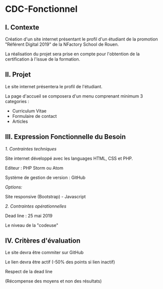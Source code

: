 # CDC-Fonctionnel

## I. Contexte

Création d'un site internet présentant le profil d'un étudiant de la promotion "Référent Digital 2019" de la NFactory School de Rouen. 

La réalisation du projet sera prise en compte pour l'obtention de la certification à l'issue de la formation.

## II. Projet 

Le site internet présentera le profil de l'étudiant. 

La page d'accueil se composera d'un menu comprenant minimum 3 categories : 

+ Curriculum Vitae 
+ Formulaire de contact
+ Articles

## III. Expression Fonctionnelle du Besoin 

*1. Contraintes techniques*

Site internet développé avec les languages HTML, CSS et PHP. 

Editeur : PHP Storm ou Atom

Système de gestion de version : GitHub


*Options:* 

Site responsive (Bootstrap) - Javascript


*2. Contraintes opérationnelles*

Dead line : 25 mai 2019

Le niveau de la "codeuse"


## IV. Critères d'évaluation 

Le site devra être commiter sur GitHub

Le lien devra être actif (-50% des points si lien inactif)

Respect de la dead line

(Récompense des moyens et non des résultats)















